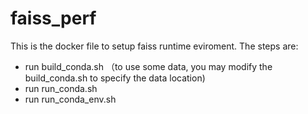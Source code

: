 # faiss_perf

This is the docker file to setup faiss runtime eviroment. The steps are:

* run build_conda.sh （to use some data, you may modify the build_conda.sh to specify the data location)
* run run_conda.sh
* run run_conda_env.sh
